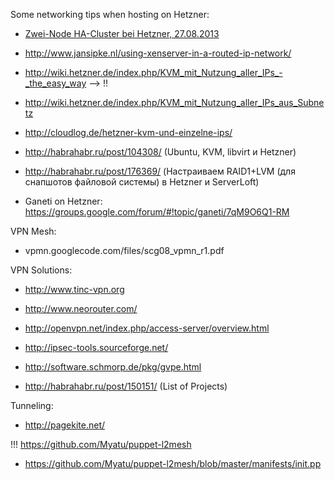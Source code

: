 Some networking tips when hosting on Hetzner:

  - [Zwei-Node HA-Cluster bei Hetzner, 27.08.2013](http://www.mynakedgirlfriend.de/zwei-node-ha-cluster-bei-hetzner/)
  - http://www.jansipke.nl/using-xenserver-in-a-routed-ip-network/
  - http://wiki.hetzner.de/index.php/KVM_mit_Nutzung_aller_IPs_-_the_easy_way --> !!
  - http://wiki.hetzner.de/index.php/KVM_mit_Nutzung_aller_IPs_aus_Subnetz
  - http://cloudlog.de/hetzner-kvm-und-einzelne-ips/
  - http://habrahabr.ru/post/104308/ (Ubuntu, KVM, libvirt и Hetzner)
  - http://habrahabr.ru/post/176369/ (Настраиваем RAID1+LVM (для снапшотов файловой системы) в Hetzner и ServerLoft)


  - Ganeti on Hetzner: https://groups.google.com/forum/#!topic/ganeti/7qM9O6Q1-RM


VPN Mesh:
  - vpmn.googlecode.com/files/scg08_vpmn_r1.pdf‎


VPN Solutions:
  - http://www.tinc-vpn.org
  - http://www.neorouter.com/
  - http://openvpn.net/index.php/access-server/overview.html
  - http://ipsec-tools.sourceforge.net/

  - http://software.schmorp.de/pkg/gvpe.html
  - http://habrahabr.ru/post/150151/ (List of Projects)


Tunneling:
  - http://pagekite.net/



!!! https://github.com/Myatu/puppet-l2mesh
- https://github.com/Myatu/puppet-l2mesh/blob/master/manifests/init.pp